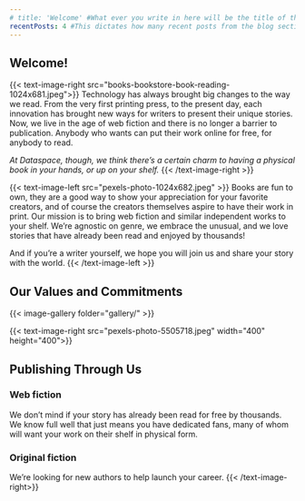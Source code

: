 ```yaml
---
# title: 'Welcome' #What ever you write in here will be the title of the page, i.e. the name you see in the tab.
recentPosts: 4 #This dictates how many recent posts from the blog section are shown on the landing page!
---
```


## Welcome!

{{< text-image-right src="books-bookstore-book-reading-1024x681.jpeg">}}
Technology has always brought big changes to the way we read. From the very first printing press, to the present day, each innovation has brought new ways for writers to present their unique stories. Now, we live in the age of web fiction and there is no longer a barrier to publication. Anybody who wants can put their work online for free, for anybody to read.

_At Dataspace, though, we think there’s a certain charm to having a physical book in your hands, or up on your shelf._
{{< /text-image-right >}}

{{< text-image-left src="pexels-photo-1024x682.jpeg" >}}
Books are fun to own, they are a good way to show your appreciation for your favorite creators, and of course the creators themselves aspire to have their work in print.
Our mission is to bring web fiction and similar independent works to your shelf. We’re agnostic on genre, we embrace the unusual, and we love stories that have already been read and enjoyed by thousands!

And if you’re a writer yourself, we hope you will join us and share your story with the world.
{{< /text-image-left >}}

## Our Values and Commitments

{{< image-gallery folder="gallery/" >}}

{{< text-image-right src="pexels-photo-5505718.jpeg" width="400" height="400">}}

## Publishing Through Us

### Web fiction

We don’t mind if your story has already been read for free by thousands. We know full well that just means you have dedicated fans, many of whom will want your work on their shelf in physical form.

### Original fiction

We’re looking for new authors to help launch your career.
{{< /text-image-right>}}
